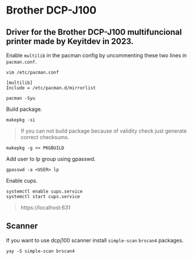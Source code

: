 
# Brother DCP-J100

## Driver for the Brother DCP-J100 multifuncional printer made by Keyitdev in 2023.

Enable `multilib` in the pacman config by uncommenting these two lines in `pacman.conf`.

```
vim /etc/pacman.conf
```

```
[multilib]
Include = /etc/pacman.d/mirrorlist
```

```
pacman -Syu
```

Build package.

```
makepkg -si
```

>  If you can not build package because of validity check just generate correct checksums.

```
makepkg -g >> PKGBUILD
```

Add user to lp group using gpasswd.

```
gpasswd -a <USER> lp
```

Enable cups.
```
systemctl enable cups.service
systemctl start cups.service
```
> https://localhost:631


## Scanner 

If you want to use dcpj100 scanner install `simple-scan` `brscan4` packages.

```
yay -S simple-scan brscan4
```
